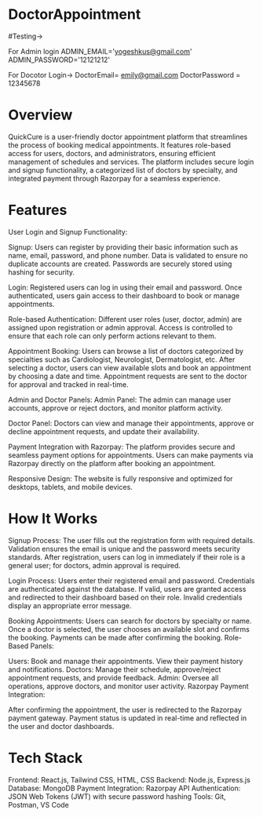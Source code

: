 ﻿# DoctorAppointment
#Testing->

For Admin login
ADMIN_EMAIL='yogeshkus@gmail.com'
ADMIN_PASSWORD='12121212'

For Docotor Login->
DoctorEmail= emily@gmail.com
DoctorPassword = 12345678


# Overview
QuickCure is a user-friendly doctor appointment platform that streamlines the process of booking medical appointments. It features role-based access for users, doctors, and administrators, ensuring efficient management of schedules and services. The platform includes secure login and signup functionality, a categorized list of doctors by specialty, and integrated payment through Razorpay for a seamless experience.

# Features
User Login and Signup Functionality:

Signup:
Users can register by providing their basic information such as name, email, password, and phone number. Data is validated to ensure no duplicate accounts are created. Passwords are securely stored using hashing for security.


Login:
Registered users can log in using their email and password. Once authenticated, users gain access to their dashboard to book or manage appointments.


Role-based Authentication:
Different user roles (user, doctor, admin) are assigned upon registration or admin approval. Access is controlled to ensure that each role can only perform actions relevant to them.


Appointment Booking:
Users can browse a list of doctors categorized by specialties such as Cardiologist, Neurologist, Dermatologist, etc.
After selecting a doctor, users can view available slots and book an appointment by choosing a date and time.
Appointment requests are sent to the doctor for approval and tracked in real-time.

Admin and Doctor Panels:
Admin Panel:
The admin can manage user accounts, approve or reject doctors, and monitor platform activity.

Doctor Panel:
Doctors can view and manage their appointments, approve or decline appointment requests, and update their availability.


Payment Integration with Razorpay:
The platform provides secure and seamless payment options for appointments.
Users can make payments via Razorpay directly on the platform after booking an appointment.

Responsive Design:
The website is fully responsive and optimized for desktops, tablets, and mobile devices.

# How It Works

Signup Process:
The user fills out the registration form with required details.
Validation ensures the email is unique and the password meets security standards.
After registration, users can log in immediately if their role is a general user; for doctors, admin approval is required.

Login Process:
Users enter their registered email and password.
Credentials are authenticated against the database. If valid, users are granted access and redirected to their dashboard based on their role.
Invalid credentials display an appropriate error message.

Booking Appointments:
Users can search for doctors by specialty or name.
Once a doctor is selected, the user chooses an available slot and confirms the booking.
Payments can be made after confirming the booking.
Role-Based Panels:

Users: Book and manage their appointments. View their payment history and notifications.
Doctors: Manage their schedule, approve/reject appointment requests, and provide feedback.
Admin: Oversee all operations, approve doctors, and monitor user activity.
Razorpay Payment Integration:

After confirming the appointment, the user is redirected to the Razorpay payment gateway.
Payment status is updated in real-time and reflected in the user and doctor dashboards.


# Tech Stack
Frontend: React.js, Tailwind CSS, HTML, CSS
Backend: Node.js, Express.js
Database: MongoDB
Payment Integration: Razorpay API
Authentication: JSON Web Tokens (JWT) with secure password hashing
Tools: Git, Postman, VS Code
